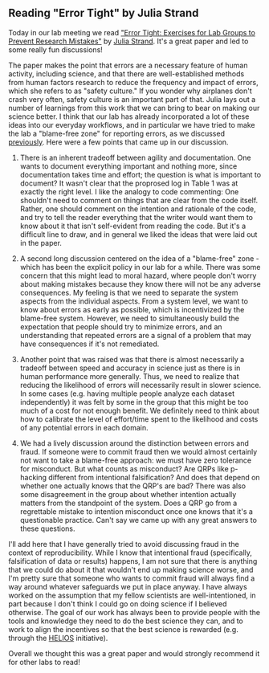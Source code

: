 ## Reading "Error Tight" by Julia Strand

Today in our lab meeting we read ["Error Tight: Exercises for Lab Groups to Prevent Research Mistakes"](https://psyarxiv.com/rsn5y/) by [Julia Strand](https://mastodon.online/@juliafstrand).  It's a great paper and led to some really fun discussions! 

The paper makes the point that errors are a necessary feature of human activity, including science, and that there are well-established methods from human factors research to reduce the frequency and impact of errors, which she refers to as "safety culture."  If you wonder why airplanes don't crash very often, safety culture is an important part of that.  Julia lays out a number of learnings from this work that we can bring to bear on making our science better.  I think that our lab has already incorporated a lot of these ideas into our everyday workflows, and in particular we have tried to make the lab a "blame-free zone" for reporting errors, as we discussed [previously](https://reproducibility.stanford.edu/coding-error-postmortem/).  Here were a few points that came up in our discussion.

1) There is an inherent tradeoff between agility and documentation.  One wants to document everything important and nothing more, since documentation takes time and effort; the question is what is important to document?  It wasn't clear that the proprosed log in Table 1 was at exactly the right level.  I like the analogy to code commenting: One shouldn't need to comment on things that are clear from the code itself.  Rather, one should comment on the intention and rationale of the code, and try to tell the reader everything that the writer would want them to know about it that isn't self-evident from reading the code.  But it's a difficult line to draw, and in general we liked the ideas that were laid out in the paper.

2) A second long discussion centered on the idea of a "blame-free" zone - which has been the explicit policy in our lab for a while.  There was some concern that this might lead to moral hazard, where people don't worry about making mistakes because they know there will not be any adverse consequences.  My feeling is that we need to separate the system aspects from the individual aspects.  From a system level, we want to know about errors as early as possible, which is incentivized by the blame-free system.  However, we need to simultaneously build the expectation that people should try to minimize errors, and an understanding that repeated errors are a signal of a problem that may have consequences if it's not remediated.  

3) Another point that was raised was that there is almost necessarily a tradeoff between speed and accuracy in science just as there is in human performance more generally.  Thus, we need to realize that reducing the likelihood of errors will necessarily result in slower science.  In some cases (e.g. having multiple people analyze each dataset independently) it was felt by some in the group that this might be too much of a cost for not enough benefit.  We definitely need to think about how to calibrate the level of effort/time spent to the likelihood and costs of any potential errors in each domain.

4) We had a lively discussion around the distinction between errors and fraud.  If someone were to commit fraud then we would almost certainly not want to take a blame-free approach: we must have zero tolerance for misconduct.  But what counts as misconduct?  Are QRPs like p-hacking different from intentional falsification?  And does that depend on whether one actually knows that the QRP's are bad?  There was also some disagreement in the group about whether intention actually matters from the standpoint of the system.   Does a QRP go from a regrettable mistake to intention misconduct once one knows that it's a questionable practice.  Can't say we came up with any great answers to these questions.

I'll add here that I have generally tried to avoid discussing fraud in the context of reproducibility.  While I know that intentional fraud (specifically, falsification of data or results) happens, I am not sure that there is anything that we could do about it that wouldn't end up making science worse, and I'm pretty sure that someone who wants to commit fraud will always find a way around whatever safeguards we put in place anyway.  I have always worked on the assumption that my fellow scientists are well-intentioned, in part because I don't think I could go on doing science if I believed otherwise.  The goal of our work has always been to provide people with the tools and knowledge they need to do the best science they can, and to work to align the incentives so that the best science is rewarded (e.g. through the [HELIOS](https://www.heliosopen.org/) initiative).

Overall we thought this was a great paper and would strongly recommend it for other labs to read!